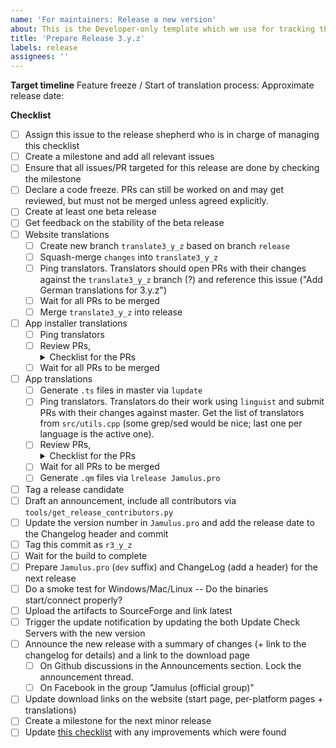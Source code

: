 ```yaml
---
name: 'For maintainers: Release a new version'
about: This is the Developer-only template which we use for tracking the process of future releases.
title: 'Prepare Release 3.y.z'
labels: release
assignees: ''
---
```


**Target timeline**
Feature freeze / Start of translation process: <!-- Add a date, usually about 6-8 weeks from the last release, e.g. 2021-04-20 -->
Approximate release date: <!-- Usually 2-3 weeks after starting translations, e.g. 2021-05-04 -->

**Checklist**
- [ ] Assign this issue to the release shepherd who is in charge of managing this checklist
- [ ] Create a milestone and add all relevant issues
- [ ] Ensure that all issues/PR targeted for this release are done by checking the milestone
- [ ] Declare a code freeze. PRs can still be worked on and may get reviewed, but must not be merged unless agreed explicitly.
- [ ] Create at least one beta release
- [ ] Get feedback on the stability of the beta release
- [ ] Website translations
  - [ ] Create new branch `translate3_y_z` based on branch `release`
  - [ ] Squash-merge `changes` into `translate3_y_z`
  - [ ] Ping translators. Translators should open PRs with their changes against the `translate3_y_z` branch (?) and reference this issue ("Add German translations for 3.y.z")
  - [ ] Wait for all PRs to be merged
  - [ ] Merge `translate3_y_z` into release
- [ ] App installer translations
  - [ ] Ping translators
  - [ ] Review PRs, <details><summary>Checklist for the PRs</summary>
    ```
    - [ ] Translator listed in the `src/util.cpp` **optionally add link to PR or code**
    - [ ] Looks consistent
    - [ ] Passes `tools/check-wininstaller-translations.sh`
    ```
    </details>
  - [ ] Wait for all PRs to be merged
- [ ] App translations
  - [ ] Generate `.ts` files in master via `lupdate`
  - [ ] Ping translators. Translators do their work using `linguist` and submit PRs with their changes against master. Get the list of translators from `src/utils.cpp` (some grep/sed would be nice; last one per language is the active one).
  - [ ] Review PRs, <details><summary>Checklist for the PRs</summary>
     ```
     - [ ] Translator listed in the `src/util.cpp` **optionally add link to PR or code**
     - [ ] Punctuation and spacing consistent
     - [ ] Signal words consistent ("ASIO", "Buffer")
     - [ ] No untranslated strings (`grep unfinished -5 src/res/translation/translation_$TRANSLTION*.ts`)
     - [ ] Only a single `.ts` file checked in
     ```
     </details>
  - [ ] Wait for all PRs to be merged
  - [ ] Generate `.qm` files via `lrelease Jamulus.pro`
- [ ] Tag a release candidate
- [ ] Draft an announcement, include all contributors via `tools/get_release_contributors.py`
- [ ] Update the version number in `Jamulus.pro` and add the release date to the Changelog header and commit
- [ ] Tag this commit as `r3_y_z`
- [ ] Wait for the build to complete
- [ ] Prepare `Jamulus.pro` (`dev` suffix) and ChangeLog (add a header) for the next release
- [ ] Do a smoke test for Windows/Mac/Linux -- Do the binaries start/connect properly?
- [ ] Upload the artifacts to SourceForge and link latest
- [ ] Trigger the update notification by updating the both Update Check Servers with the new version
- [ ] Announce the new release with a summary of changes (+ link to the changelog for details) and a link to the download page
  - [ ] On Github discussions in the Announcements section. Lock the announcement thread.
  - [ ] On Facebook in the group "Jamulus (official group)"
- [ ] Update download links on the website (start page, per-platform pages + translations)
- [ ] Create a milestone for the next minor release
- [ ] Update [this checklist](https://github.com/jamulussoftware/jamulus/blob/master/.github/ISSUE_TEMPLATE/release_new_version.md) with any improvements which were found
